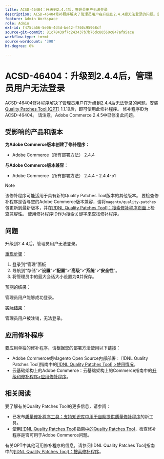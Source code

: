 ```yaml
---
title: ACSD-46404：升级到2.4.4后，管理员用户无法登录
description: ACSD-46404修补程序解决了管理员用户在升级到2.4.4后无法登录的问题。安装[Quality Patches Tool (QPT)](https://experienceleague.adobe.com/en/docs/commerce-knowledge-base/kb/announcements/commerce-announcements/magento-quality-patches-released-new-tool-to-self-serve-quality-patches) 1.1.19后，即可使用此修补程序。 修补程序ID为ACSD-46404。 请注意，Adobe Commerce 2.4.5中已修复此问题。
feature: Admin Workspace
role: Admin
exl-id: f475ca56-5e06-4d4d-be42-f760c95968cf
source-git-commit: 81c78439f7c243437b7b76dc80560c847af95ace
workflow-type: tm+mt
source-wordcount: '390'
ht-degree: 0%

---
```


# ACSD-46404：升级到2.4.4后，管理员用户无法登录

ACSD-46404修补程序解决了管理员用户在升级到2.4.4后无法登录的问题。安装[Quality Patches Tool (QPT)](https://experienceleague.adobe.com/en/docs/commerce-knowledge-base/kb/announcements/commerce-announcements/magento-quality-patches-released-new-tool-to-self-serve-quality-patches) 1.1.19后，即可使用此修补程序。 修补程序ID为ACSD-46404。 请注意，Adobe Commerce 2.4.5中已修复此问题。

## 受影响的产品和版本

**为Adobe Commerce版本创建了修补程序：**

* Adobe Commerce（所有部署方法） 2.4.4

**与Adobe Commerce版本兼容：**

* Adobe Commerce（所有部署方法） 2.4.4 - 2.4.4-p1

>[!NOTE]
>
>该修补程序可能适用于具有新的Quality Patches Tool版本的其他版本。 要检查修补程序是否与您的Adobe Commerce版本兼容，请将`magento/quality-patches`包更新到最新版本，并在[[!DNL Quality Patches Tool]：搜索修补程序页面](https://experienceleague.adobe.com/en/docs/commerce-knowledge-base/kb/announcements/commerce-announcements/magento-quality-patches-released-new-tool-to-self-serve-quality-patches)上检查兼容性。 使用修补程序ID作为搜索关键字来查找修补程序。

## 问题

升级到2.4.4后，管理员用户无法登录。

<u>重现步骤</u>：

1. 登录到“管理”面板
1. 导航到“存储”>“**设置**”>“**配置**”>“**高级**”>“**系统**”>“**安全性**”。
1. 将管理员中的最大会话大小设置为&#x200B;**0**&#x200B;并保存。

<u>预期的结果</u>：

管理员用户能够成功登录。

<u>实际结果</u>：

管理员用户被注销，无法登录。

## 应用修补程序

要应用单独的修补程序，请根据您的部署方法使用以下链接：

* Adobe Commerce或Magento Open Source内部部署： [!DNL Quality Patches Tool]指南中的[[!DNL Quality Patches Tool] >使用情况](/help/tools/quality-patches-tool/usage.md)。
* 云基础架构上的Adobe Commerce：云基础架构上的Commerce指南中的[升级和修补程序>应用修补程序](https://experienceleague.adobe.com/docs/commerce-cloud-service/user-guide/develop/upgrade/apply-patches.html)。

## 相关阅读

要了解有关Quality Patches Tool的更多信息，请参阅：

* 已发布[质量修补程序工具：支持知识库中用于自助提供质量修补程序](https://experienceleague.adobe.com/en/docs/commerce-knowledge-base/kb/announcements/commerce-announcements/magento-quality-patches-released-new-tool-to-self-serve-quality-patches)的新工具。
* [使用[!DNL Quality Patches Tool]指南中的Quality Patches Tool](/help/tools/quality-patches-tool/patches-available-in-qpt/check-patch-for-magento-issue-with-magento-quality-patches.md)，检查修补程序是否可用于Adobe Commerce问题。

有关QPT中其他可用修补程序的信息，请参阅[!DNL Quality Patches Tool]指南中的[[!DNL Quality Patches Tool]：搜索修补程序](https://experienceleague.adobe.com/tools/commerce-quality-patches/index.html)。
